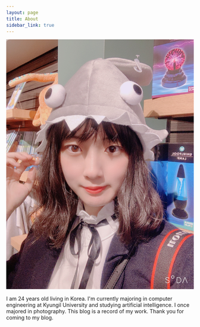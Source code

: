 ```yaml
---
layout: page
title: About
sidebar_link: true
---
```


<!--![profile](_images/profile.jpg)-->
<!--![profile](https://github.com/hyeon313/hyeon313.github.io/blob/master/_images/profile.jpg)-->
<!--<img src="_images/profile.jpg" alt="profile">-->
<!--<img src="https://github.com/hyeon313/hyeon313.github.io/blob/master/_images/profile.jpg">-->

![profile_2](https://github.com/hyeon313/hyeon313.github.io/blob/master/_images/profile_2.JPG?raw=true)

I am 24 years old living in Korea.
I'm currently majoring in computer engineering at Kyungil University and studying artificial intelligence.
I once majored in photography.
This blog is a record of my work.
Thank you for coming to my blog.
